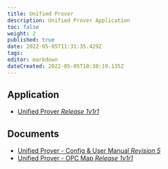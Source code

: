 ```yaml
---
title: Unified Prover
description: Unified Prover Application
toc: false
weight: 2
published: true
date: 2022-05-05T11:31:35.429Z
tags: 
editor: markdown
dateCreated: 2022-05-05T10:38:19.135Z
---
```


## Application
- [Unified Prover *Release 1v1r1*](</nano/applications/unifiedprover/Unified Prover 1v1r1.ccc>)

## Documents
- [Unified Prover - Config & User Manual *Revision 5*](</nano/applications/unifiedprover/Unified Prover Application - Config & User Manual R5.pdf>)
- [Unified Prover - OPC Map *Release 1v1r1*](</nano/applications/unifiedprover/Unified Prover OPC Map 1v1r1.pdf>)

